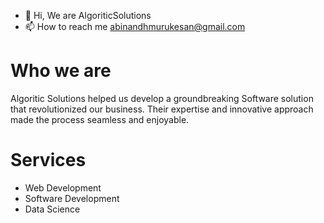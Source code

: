 - 👋 Hi, We are AlgoriticSolutions
- 📫 How to reach me abinandhmurukesan@gmail.com
# Who we are
Algoritic Solutions helped us develop a groundbreaking Software solution that revolutionized our business. Their expertise and innovative approach made the process seamless and enjoyable.

# Services
- Web Development
- Software Development
- Data Science


